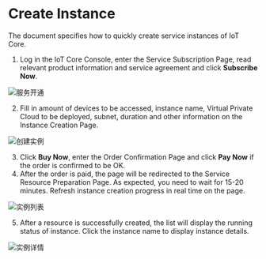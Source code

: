 # Create Instance

The document specifies how to quickly create service instances of IoT Core.

1. Log in the IoT Core Console, enter the Service Subscription Page, read relevant product information and service agreement and click **Subscribe Now**.

![服务开通](../../../../image/IoT/IoT-Core/Getting-Started/Service-Open.png)

2. Fill in amount of devices to be accessed, instance name, Virtual Private Cloud to be deployed, subnet, duration and other information on the Instance Creation Page.

![创建实例](../../../../image/IoT/IoT-Core/Getting-Started/Create-Instance.png)

3. Click **Buy Now**, enter the Order Confirmation Page and click **Pay Now** if the order is confirmed to be OK.
4. After the order is paid, the page will be redirected to the Service Resource Preparation Page. As expected, you need to wait for 15-20 minutes. Refresh instance creation progress in real time on the page.

![实例列表](../../../../image/IoT/IoT-Core/Getting-Started/Instance-List.png)

5. After a resource is successfully created, the list will display the running status of instance. Click the instance name to display instance details.

![实例详情](../../../../image/IoT/IoT-Core/Getting-Started/Instance-Info.png)

